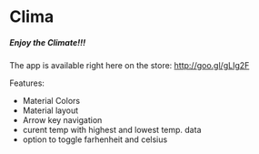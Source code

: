 <html>
<head>
<h1>Clima</h1>
<h5><I>Enjoy the Climate!!!</I></h5>
</head>
<body>

The app is available right here on the store: http://goo.gl/gLIg2F

Features:
<ul>
<li>Material Colors</li>
<li>Material layout</li>
<li>Arrow key navigation</li>
<Li>curent temp with highest and lowest temp. data</li>
<li>option to toggle farhenheit and celsius</li>

</body>
</html>
